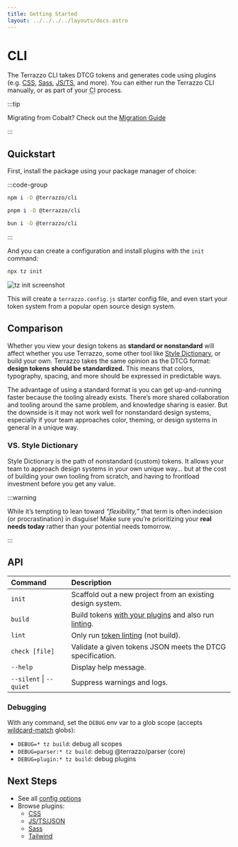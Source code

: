 ```yaml
---
title: Getting Started
layout: ../../../../layouts/docs.astro
---
```


# CLI

The Terrazzo CLI takes DTCG tokens and generates code using plugins (e.g. [CSS](/docs/cli/integrations/css), [Sass](/docs/cli/integrations/sass), [JS/TS](/docs/cli/integrations/js), and more). You can either run the Terrazzo CLI manually, or as part of your <abbr title="Continuous Integration">CI</abbr> process.

:::tip

Migrating from Cobalt? Check out the [Migration Guide](/docs/cli/migrating)

:::

## Quickstart

First, install the package using your package manager of choice:

:::code-group

```sh [npm]
npm i -D @terrazzo/cli
```

```sh [pnpm]
pnpm i -D @terrazzo/cli
```

```sh [bun]
bun i -D @terrazzo/cli
```

:::

And you can create a configuration and install plugins with the `init` command:

```sh
npx tz init
```

![tz init screenshot](/assets/cli-init.png)

This will create a `terrazzo.config.js` starter config file, and even start your token system from a popular open source design system.

## Comparison

Whether you view your design tokens as **standard or nonstandard** will affect whether you use Terrazzo, some other tool like [Style Dictionary](https://amzn.github.io/style-dictionary/), or build your own. Terrazzo takes the same opinion as the DTCG format: **design tokens should be standardized.** This means that colors, typography, spacing, and more should be expressed in predictable ways.

The advantage of using a standard format is you can get up-and-running faster because the tooling already exists. There’s more shared collaboration and tooling around the same problem, and knowledge sharing is easier. But the downside is it may not work well for nonstandard design systems, especially if your team approaches color, theming, or design systems in general in a unique way.

### VS. Style Dictionary

Style Dictionary is the path of nonstandard (custom) tokens. It allows your team to approach design systems in your own unique way… but at the cost of building your own tooling from scratch, and having to frontload investment before you get any value.

:::warning

While it’s tempting to lean toward _“flexibility,”_ that term is often indecision (or procrastination) in disguise! Make sure you’re prioritizing your **real needs today** rather than your potential needs tomorrow.

:::

## API

| Command                 | Description                                                                                      |
| :---------------------- | :----------------------------------------------------------------------------------------------- |
| `init`                  | Scaffold out a new project from an existing design system.                                       |
| `build`                 | Build tokens [with your plugins](/docs/cli/integrations) and also run [linting](/docs/cli/lint). |
| `lint`                  | Only run [token linting](/docs/cli/lint) (not build).                                            |
| `check [file]`          | Validate a given tokens JSON meets the DTCG specification.                                       |
| `--help`                | Display help message.                                                                            |
| `--silent` \| `--quiet` | Suppress warnings and logs.                                                                      |

### Debugging

With any command, set the `DEBUG` env var to a glob scope (accepts [wildcard-match](https://www.npmjs.com/package/wildcard-match) globs):

- `DEBUG=* tz build`: debug all scopes
- `DEBUG=parser:* tz build`: debug @terrazzo/parser (core)
- `DEBUG=plugin:* tz build`: debug plugins

## Next Steps

- See all [config options](/docs/cli/config)
- Browse plugins:
  - [CSS](/docs/cli/integrations/css)
  - [JS/TS/JSON](/docs/cli/integrations/js)
  - [Sass](/docs/cli/integrations/sass)
  - [Tailwind](/docs/cli/integrations/tailwind)
